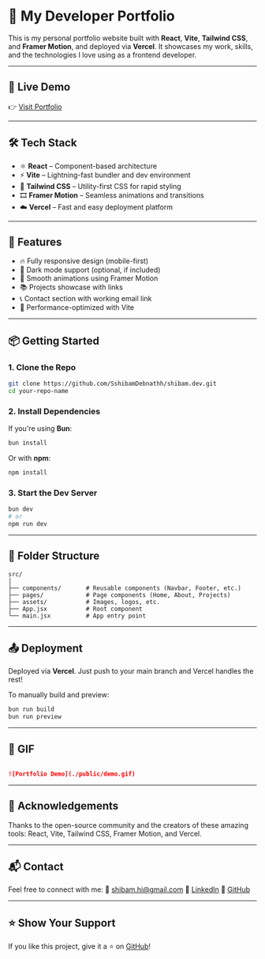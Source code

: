 # 💼 My Developer Portfolio

This is my personal portfolio website built with **React**, **Vite**, **Tailwind CSS**, and **Framer Motion**, and deployed via **Vercel**. It showcases my work, skills, and the technologies I love using as a frontend developer.

---

## 🚀 Live Demo

👉 [Visit Portfolio](https://shibam-dev.vercel.app/)

---

## 🛠️ Tech Stack

* ⚛️ **React** – Component-based architecture
* ⚡ **Vite** – Lightning-fast bundler and dev environment
* 💨 **Tailwind CSS** – Utility-first CSS for rapid styling
* 🎞️ **Framer Motion** – Seamless animations and transitions
* ☁️ **Vercel** – Fast and easy deployment platform

---

## 📁 Features

* 🔥 Fully responsive design (mobile-first)
* 🌙 Dark mode support (optional, if included)
* 🧠 Smooth animations using Framer Motion
* 📚 Projects showcase with links
* 📞 Contact section with working email link
* 🎯 Performance-optimized with Vite

---

## 📦 Getting Started

### 1. Clone the Repo

```bash
git clone https://github.com/SshibamDebnathh/shibam.dev.git
cd your-repo-name
```

### 2. Install Dependencies

If you're using **Bun**:

```bash
bun install
```

Or with **npm**:

```bash
npm install
```

### 3. Start the Dev Server

```bash
bun dev
# or
npm run dev
```

---

## 🧱 Folder Structure

```
src/
│
├── components/       # Reusable components (Navbar, Footer, etc.)
├── pages/            # Page components (Home, About, Projects)
├── assets/           # Images, logos, etc.
├── App.jsx           # Root component
└── main.jsx          # App entry point
```

---

## 📤 Deployment

Deployed via **Vercel**. Just push to your main branch and Vercel handles the rest!

To manually build and preview:

```bash
bun run build
bun run preview
```

---

## 🎥 GIF 


```md

![Portfolio Demo](./public/demo.gif)
```

---

## 🙌 Acknowledgements

Thanks to the open-source community and the creators of these amazing tools:
React, Vite, Tailwind CSS, Framer Motion, and Vercel.

---

## 📬 Contact

Feel free to connect with me:
📧 [shibam.hi@gmail.com](mailto:shibam.hi@gmail.com)
🔗 [LinkedIn](https://www.linkedin.com/in/shibam-debnath-aa5a12151/)
🐙 [GitHub](https://github.com/SshibamDebnathh)

---

## ⭐️ Show Your Support

If you like this project, give it a ⭐ on [GitHub](https://github.com/SshibamDebnathh/shibam.dev)!
